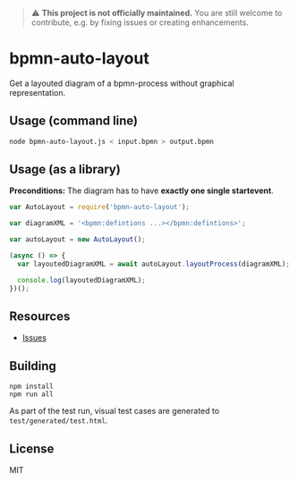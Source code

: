 > :warning: __This project is not officially maintained.__ You are still welcome to contribute, e.g. by fixing issues or creating enhancements.


# bpmn-auto-layout

Get a layouted diagram of a bpmn-process without graphical representation.


## Usage (command line)

```sh
node bpmn-auto-layout.js < input.bpmn > output.bpmn
```

## Usage (as a library)

__Preconditions:__ The diagram has to have __exactly one single startevent__.

```javascript
var AutoLayout = require('bpmn-auto-layout');

var diagramXML = '<bpmn:defintions ...></bpmn:defintions>';

var autoLayout = new AutoLayout();

(async () => {
  var layoutedDiagramXML = await autoLayout.layoutProcess(diagramXML);

  console.log(layoutedDiagramXML);
})();

```


## Resources

*   [Issues](https://github.com/bpmn-io/bpmn-auto-layout/issues)


## Building

```
npm install
npm run all
```

As part of the test run, visual test cases are generated to `test/generated/test.html`.


## License

MIT
